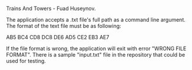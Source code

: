 Trains And Towers - Fuad Huseynov.

The application accepts a .txt file's full path as a command line argument.
The format of the text file must be as following:

AB5
BC4
CD8
DC8
DE6
AD5
CE2
EB3
AE7

If the file format is wrong, the application will exit with error "WRONG FILE FORMAT".
There is a sample "input.txt" file in the repository that could be used for testing.